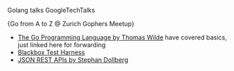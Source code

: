 Golang talks GoogleTechTalks

{Go from A to Z @ Zurich Gophers Meetup}
* [The Go Programming Language by Thomas Wilde](https://www.youtube.com/watch?v=hha7d97VYkM) have covered basics, just linked here for forwarding
* [Blackbox Test Harness](https://www.youtube.com/watch?v=P7EzIJZljhY)
* [JSON REST APIs by Stephan Dollberg](https://www.youtube.com/watch?v=2rHgpx2gClk)
